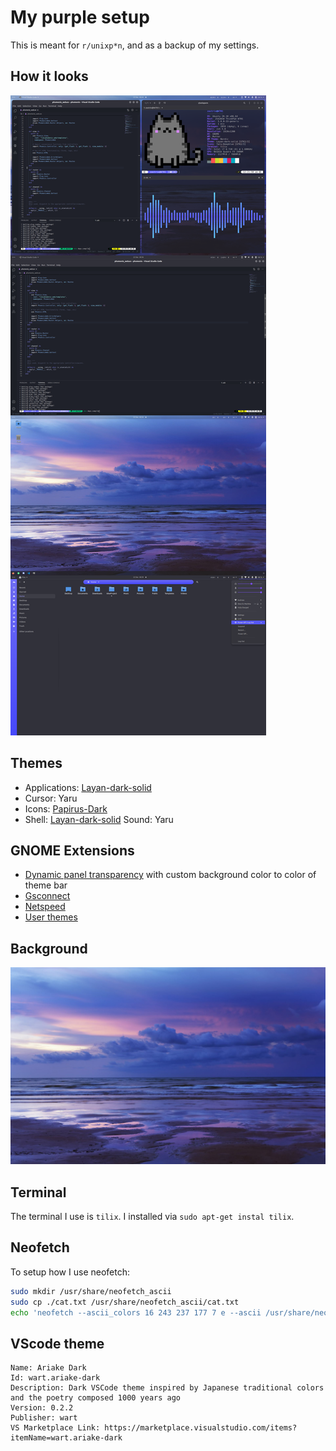 # My purple setup

This is meant for `r/unixp*n`, and as a backup of my settings.

## How it looks

![Setup](https://raw.githubusercontent.com/zastrixarundell/purple_setup/main/my_setup.png)

## Themes

* Applications: [Layan-dark-solid](https://www.gnome-look.org/p/1309214/)
* Cursor: Yaru
* Icons: [Papirus-Dark](https://github.com/PapirusDevelopmentTeam/papirus-icon-theme)
* Shell: [Layan-dark-solid](https://www.gnome-look.org/p/1309214/)
Sound: Yaru

## GNOME Extensions

* [Dynamic panel transparency](https://extensions.gnome.org/extension/1011/dynamic-panel-transparency/) with custom background color to color of theme bar
* [Gsconnect](https://extensions.gnome.org/extension/1319/gsconnect/)
* [Netspeed](https://extensions.gnome.org/extension/104/netspeed/)
* [User themes](https://extensions.gnome.org/extension/19/user-themes/)

## Background

![Beach](https://raw.githubusercontent.com/zastrixarundell/purple_setup/main/beach.jpg)


## Terminal

The terminal I use is `tilix`. I installed via `sudo apt-get instal tilix`.

## Neofetch

To setup how I use neofetch:

```bash
sudo mkdir /usr/share/neofetch_ascii
sudo cp ./cat.txt /usr/share/neofetch_ascii/cat.txt
echo 'neofetch --ascii_colors 16 243 237 177 7 e --ascii /usr/share/neofetch_ascii/cat.txt' >> ~/.zshrc
```

## VScode theme

```
Name: Ariake Dark
Id: wart.ariake-dark
Description: Dark VSCode theme inspired by Japanese traditional colors and the poetry composed 1000 years ago
Version: 0.2.2
Publisher: wart
VS Marketplace Link: https://marketplace.visualstudio.com/items?itemName=wart.ariake-dark
```